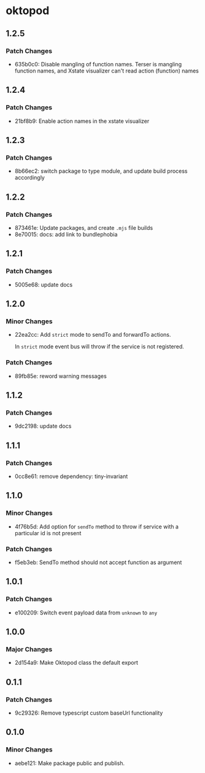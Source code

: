# oktopod

## 1.2.5

### Patch Changes

- 635b0c0: Disable mangling of function names. Terser is mangling function names, and Xstate visualizer can't read action (function) names

## 1.2.4

### Patch Changes

- 21bf8b9: Enable action names in the xstate visualizer

## 1.2.3

### Patch Changes

- 8b66ec2: switch package to type module, and update build process accordingly

## 1.2.2

### Patch Changes

- 873461e: Update packages, and create `.mjs` file builds
- 8e70015: docs: add link to bundlephobia

## 1.2.1

### Patch Changes

- 5005e68: update docs

## 1.2.0

### Minor Changes

- 22ea2cc: Add `strict` mode to sendTo and forwardTo actions.

  In `strict` mode event bus will throw if the service is not registered.

### Patch Changes

- 89fb85e: reword warning messages

## 1.1.2

### Patch Changes

- 9dc2198: update docs

## 1.1.1

### Patch Changes

- 0cc8e61: remove dependency: tiny-invariant

## 1.1.0

### Minor Changes

- 4f76b5d: Add option for `sendTo` method to throw if service with a particular id is not present

### Patch Changes

- f5eb3eb: SendTo method should not accept function as argument

## 1.0.1

### Patch Changes

- e100209: Switch event payload data from `unknown` to `any`

## 1.0.0

### Major Changes

- 2d154a9: Make Oktopod class the default export

## 0.1.1

### Patch Changes

- 9c29326: Remove typescript custom baseUrl functionality

## 0.1.0

### Minor Changes

- aebe121: Make package public and publish.
